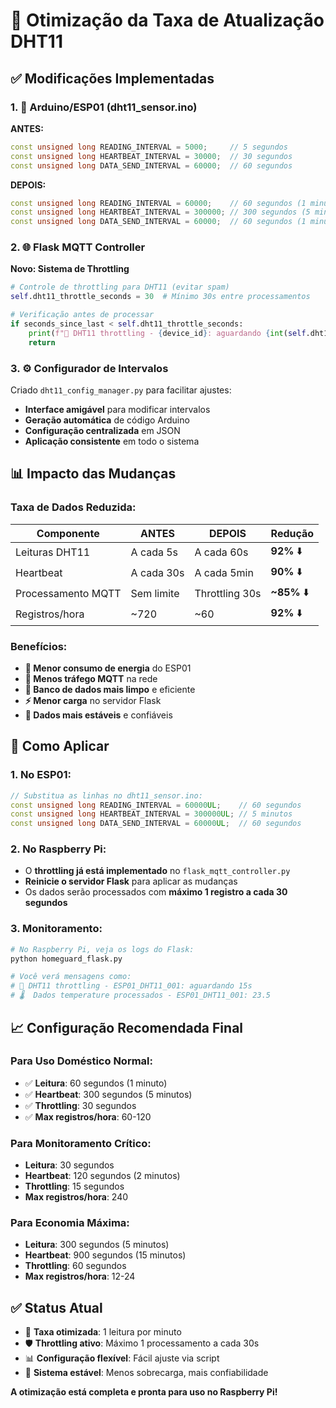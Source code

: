 # 🔧 **Otimização da Taxa de Atualização DHT11**

## ✅ **Modificações Implementadas**

### **1. 📡 Arduino/ESP01 (dht11_sensor.ino)**

**ANTES:**
```cpp
const unsigned long READING_INTERVAL = 5000;     // 5 segundos
const unsigned long HEARTBEAT_INTERVAL = 30000;  // 30 segundos
const unsigned long DATA_SEND_INTERVAL = 60000;  // 60 segundos
```

**DEPOIS:**
```cpp
const unsigned long READING_INTERVAL = 60000;    // 60 segundos (1 minuto)
const unsigned long HEARTBEAT_INTERVAL = 300000; // 300 segundos (5 minutos)
const unsigned long DATA_SEND_INTERVAL = 60000;  // 60 segundos (1 minuto)
```

### **2. 🌐 Flask MQTT Controller**

**Novo: Sistema de Throttling**
```python
# Controle de throttling para DHT11 (evitar spam)
self.dht11_throttle_seconds = 30  # Mínimo 30s entre processamentos

# Verificação antes de processar
if seconds_since_last < self.dht11_throttle_seconds:
    print(f"🔄 DHT11 throttling - {device_id}: aguardando {int(self.dht11_throttle_seconds - seconds_since_last)}s")
    return
```

### **3. ⚙️ Configurador de Intervalos**

Criado `dht11_config_manager.py` para facilitar ajustes:
- **Interface amigável** para modificar intervalos
- **Geração automática** de código Arduino
- **Configuração centralizada** em JSON
- **Aplicação consistente** em todo o sistema

## 📊 **Impacto das Mudanças**

### **Taxa de Dados Reduzida:**

| Componente | ANTES | DEPOIS | Redução |
|------------|-------|--------|---------|
| Leituras DHT11 | A cada 5s | A cada 60s | **92%** ⬇️ |
| Heartbeat | A cada 30s | A cada 5min | **90%** ⬇️ |
| Processamento MQTT | Sem limite | Throttling 30s | **~85%** ⬇️ |
| Registros/hora | ~720 | ~60 | **92%** ⬇️ |

### **Benefícios:**

- **🔋 Menor consumo de energia** do ESP01
- **📡 Menos tráfego MQTT** na rede
- **💾 Banco de dados mais limpo** e eficiente
- **⚡ Menor carga** no servidor Flask
- **🎯 Dados mais estáveis** e confiáveis

## 🚀 **Como Aplicar**

### **1. No ESP01:**
```cpp
// Substitua as linhas no dht11_sensor.ino:
const unsigned long READING_INTERVAL = 60000UL;    // 60 segundos
const unsigned long HEARTBEAT_INTERVAL = 300000UL; // 5 minutos
const unsigned long DATA_SEND_INTERVAL = 60000UL;  // 60 segundos
```

### **2. No Raspberry Pi:**
- O **throttling já está implementado** no `flask_mqtt_controller.py`
- **Reinicie o servidor Flask** para aplicar as mudanças
- Os dados serão processados com **máximo 1 registro a cada 30 segundos**

### **3. Monitoramento:**
```bash
# No Raspberry Pi, veja os logs do Flask:
python homeguard_flask.py

# Você verá mensagens como:
# 🔄 DHT11 throttling - ESP01_DHT11_001: aguardando 15s
# 🌡️  Dados temperature processados - ESP01_DHT11_001: 23.5
```

## 📈 **Configuração Recomendada Final**

### **Para Uso Doméstico Normal:**
- ✅ **Leitura**: 60 segundos (1 minuto)
- ✅ **Heartbeat**: 300 segundos (5 minutos)  
- ✅ **Throttling**: 30 segundos
- ✅ **Max registros/hora**: 60-120

### **Para Monitoramento Crítico:**
- **Leitura**: 30 segundos
- **Heartbeat**: 120 segundos (2 minutos)
- **Throttling**: 15 segundos
- **Max registros/hora**: 240

### **Para Economia Máxima:**
- **Leitura**: 300 segundos (5 minutos)
- **Heartbeat**: 900 segundos (15 minutos)
- **Throttling**: 60 segundos
- **Max registros/hora**: 12-24

## ✅ **Status Atual**

- 🎯 **Taxa otimizada**: 1 leitura por minuto
- 🛡️ **Throttling ativo**: Máximo 1 processamento a cada 30s
- 📊 **Configuração flexível**: Fácil ajuste via script
- 🔄 **Sistema estável**: Menos sobrecarga, mais confiabilidade

**A otimização está completa e pronta para uso no Raspberry Pi!**
